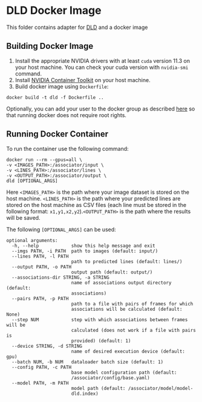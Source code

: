 # DLD Docker Image
This folder contains adapter for [DLD](https://github.com/manuellange/DLD) and a docker image
## Building Docker Image
1) Install the appropriate NVIDIA drivers with at least `cuda` version 11.3 on your host machine. You can check your cuda version with `nvidia-smi` command.
2) Install [NVIDIA Container Toolkit](https://docs.nvidia.com/datacenter/cloud-native/container-toolkit/install-guide.html) on your host machine.
3) Build docker image using `Dockerfile`:
```
docker build -t dld -f Dockerfile ..
```
Optionally, you can add your user to the docker group as described [here](https://docs.docker.com/engine/install/linux-postinstall/) so that running docker does not require root rights.
## Running Docker Container
To run the container use the following command:
```
docker run --rm --gpus=all \
-v <IMAGES_PATH>:/associator/input \
-v <LINES_PATH>:/associator/lines \
-v <OUTPUT_PATH>:/associator/output \
dld [OPTIONAL_ARGS]
```

Here `<IMAGES_PATH>` is the path where your image dataset is stored on the host machine. `<LINES_PATH>` is the path where your predicted lines are stored on the host machine as CSV files (each line must be stored in the following format: `x1,y1,x2,y2`).`<OUTPUT_PATH>` is the path where the results will be saved.

The following `[OPTIONAL_ARGS]` can be used:
```
optional arguments:
  -h, --help            show this help message and exit
  --imgs PATH, -i PATH  path to images (default: input/)
  --lines PATH, -l PATH
                        path to predicted lines (default: lines/)
  --output PATH, -o PATH
                        output path (default: output/)
  --associations-dir STRING, -a STRING
                        name of associations output directory (default:
                        associations)
  --pairs PATH, -p PATH
                        path to a file with pairs of frames for which
                        associations will be calculated (default: None)
  --step NUM            step with which associations between frames will be
                        calculated (does not work if a file with pairs is
                        provided) (default: 1)
  --device STRING, -d STRING
                        name of desired execution device (default: gpu)
  --batch NUM, -b NUM   dataloader batch size (default: 1)
  --config PATH, -c PATH
                        base model configuration path (default:
                        /associator/config/base.yaml)
  --model PATH, -m PATH
                        model path (default: /associator/model/model-
                        dld.index)
```